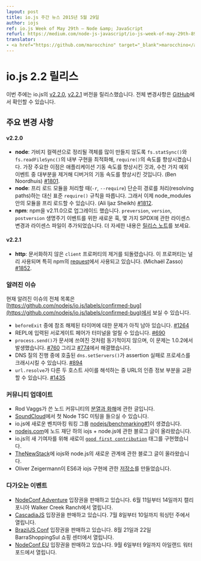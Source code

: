 ```yaml
---
layout: post
title: io.js 주간 뉴스 2015년 5월 29일
author: iojs
ref: io.js Week of May 29th — Node &amp; JavaScript
refurl: https://medium.com/node-js-javascript/io-js-week-of-may-29th-89bdeace6056
translator:
- <a href="https://github.com/marocchino" target="_blank">marocchino</a>
---
```


<!--
# io.js 2.2 releases
This week we had two io.js releases [v2.2.0](https://iojs.org/dist/v2.2.0/) and [v2.2.1](https://iojs.org/dist/v2.2.1/), complete changelog can be found [on GitHub](https://github.com/nodejs/io.js/blob/master/CHANGELOG.md).
-->

# io.js 2.2 릴리스

이번 주에는 io.js의 [v2.2.0](https://iojs.org/dist/v2.2.0/), [v2.2.1](https://iojs.org/dist/v2.2.1/) 버전을 릴리스했습니다. 전체 변경사항은 [GitHub](https://github.com/nodejs/io.js/blob/master/CHANGELOG.md)에서 확인할 수 있습니다.

<!--
### Notable changes

#### v2.2.0

* **node**: Speed-up `require()` by replacing usage of `fs.statSync()` and `fs.readFileSync()` with internal variants that are faster for this use-case and do not create as many objects for the garbage collector to clean up. The primary two benefits are: significant increase in application start-up time on typical applications and better start-up time for the debugger by eliminating almost all of the thousands of exception events. (Ben Noordhuis) [#1801](https://github.com/nodejs/io.js/pull/1801).
* **node**: Resolution of pre-load modules (`-r` or `-\-require`) now follows the standard `require()` rules rather than just resolving paths, so you can now pre-load modules in node_modules. (Ali Ijaz Sheikh) [#1812](https://github.com/nodejs/io.js/pull/1812).
* **npm**: Upgraded npm to v2.11.0. New hooks for `preversion`, `version`, and `postversion` lifecycle events, some SPDX-related license changes and license file inclusions. See the [release notes](https://github.com/npm/npm/releases/tag/v2.11.0) for full details.

#### v2.2.1

* **http**: reverts the removal of an undocumented `client` property on client connections, this property is being used in the wild, most notably by [request](https://github.com/request/request) which is used by npm. (Michaël Zasso) [#1852](https://github.com/nodejs/io.js/pull/1852).
-->

## 주요 변경 사항

#### v2.2.0

* **node**: 가비지 컬렉션으로 정리될 객체를 많이 만들지 않도록 `fs.statSync()`와 `fs.readFileSync()`의 내부 구현을 최적화해, `require()`의 속도를 향상시켰습니다. 가장 주요한 이점은 애플리케이션 기동 속도를 향상시킨 것과, 수천 가지 예외 이벤트 중 대부분을 제거해 디버거의 기동 속도를 향상시킨 것입니다. (Ben Noordhuis) [#1801](https://github.com/nodejs/io.js/pull/1801).
* **node**: 프리 로드 모듈을 처리할 때(`-r`, `--require`) 단순히 경로를 처리(resolving paths)하는 대신 표준 `require()` 규칙을 따릅니다. 그래서 이제 node\_modules 안의 모듈을 프리 로드할 수 있습니다. (Ali Ijaz Sheikh) [#1812](https://github.com/nodejs/io.js/pull/1812).
* **npm**: npm을 v2.11.0으로 업그레이드 했습니다. `preversion`, `version`, `postversion` 생명주기 이벤트를 위한 새로운 훅, 몇 가지 SPDX에 관한 라이센스 변경과 라이센스 파일이 추가되었습니다. 더 자세한 내용은 [릴리스 노트](https://github.com/npm/npm/releases/tag/v2.11.0)를 보세요.

#### v2.2.1

* **http**: 문서화하지 않은 `client` 프로퍼티의 제거를 되돌렸습니다. 이 프로퍼티는 널리 사용되며 특히 npm의 [request](https://github.com/request/request)에서 사용되고 있습니다. (Michaël Zasso) [#1852](https://github.com/nodejs/io.js/pull/1852).

<!--
### Known issues

See https://github.com/nodejs/io.js/labels/confirmed-bug for complete and current list of known issues.

* Some problems with unreferenced timers running during `beforeExit` are still to be resolved. See [#1264](https://github.com/nodejs/io.js/issues/1264).
* Surrogate pair in REPL can freeze terminal [#690](https://github.com/nodejs/io.js/issues/690)
* `process.send()` is not synchronous as the docs suggest, a regression introduced in 1.0.2, see [#760](https://github.com/nodejs/io.js/issues/760) and fix in [#774](https://github.com/nodejs/io.js/issues/774)
* Calling `dns.setServers()` while a DNS query is in progress can cause the process to crash on a failed assertion [#894](https://github.com/nodejs/io.js/issues/894)
* `url.resolve` may transfer the auth portion of the url when resolving between two full hosts, see [#1435](https://github.com/nodejs/io.js/issues/1435).

-->

### 알려진 이슈

현재 알려진 이슈의 전체 목록은 [https://github.com/nodejs/io.js/labels/confirmed-bug](https://github.com/nodejs/io.js/labels/confirmed-bug)에서 보실 수 있습니다.

* `beforeExit` 중에 참조 해제된 타이머에 대한 문제가 아직 남아 있습니다. [#1264](https://github.com/iojs/io.js/issues/1264)
* REPL에 입력된 서로게이트 페어가 터미널을 얼릴 수 있습니다. [#690](https://github.com/iojs/io.js/issues/690)
* `process.send()`가 문서에 쓰여진 것처럼 동기적이지 않으며, 이 문제는 1.0.2에서 발생했습니다. [#760](https://github.com/iojs/io.js/issues/760) 그리고 [#774](https://github.com/iojs/io.js/issues/774)에서 해결했습니다.
* DNS 질의 진행 중에 호출된 `dns.setServers()`가 assertion 실패로 프로세스를 크래시시킬 수 있습니다. [#894](https://github.com/iojs/io.js/issues/894)
* `url.resolve`가 다른 두 호스트 사이를 해석하는 중 URL의 인증 정보 부분을 교환할 수 있습니다. [#1435](https://github.com/iojs/io.js/issues/1435)

<!--
### Community Updates

* [Schism and Reconciliation](https://nodesource.com/blog/was-this-trip-really-necessary) in the Node Community by Rod Vagg.
* First Node TSC Meeting available on [SoundCloud](https://soundcloud.com/node-foundation/tsc-meeting-2015-05-27).
* io.js have got a new Benchmarking Working Group [nodejs/benchmarking#1](https://github.com/nodejs/benchmarking/issues/1).
* Blog post about iojs + node.js under Node Foundation by [nodejs.com](http://blog.nodejs.org/2015/05/15/the-nodejs-foundation-benefits-all/).
* io.js implements new [`good first contribution`](https://github.com/nodejs/io.js/labels/good%20first%20contribution) tag for new contributors.
* Blog post from [TheNewStack](http://thenewstack.io/io-js-and-node-js-have-united-and-thats-a-good-thing/) about iojs and node.js new relation.
* Oliver Zeigermann created a [repo](https://github.com/DJCordhose/ecmascript-2015-iojs) about ES6 and iojs implementation.
-->

### 커뮤니티 업데이트

* Rod Vaggs가 쓴 노드 커뮤니티의 [분열과 화해](https://nodesource.com/blog/was-this-trip-really-necessary)에 관한 글입니다.
* [SoundCloud](https://soundcloud.com/node-foundation/tsc-meeting-2015-05-27)에서 첫 Node TSC 미팅을 들으실 수 있습니다.
* io.js에 새로운 벤치마킹 워킹 그룹 [nodejs/benchmarking#1](https://github.com/nodejs/benchmarking/issues/1)이 생겼습니다.
* [nodejs.com](http://blog.nodejs.org/2015/05/15/the-nodejs-foundation-benefits-all/)에 노드 재단 하의 iojs + node.js에 관한 블로그 글이 올라왔습니다.
* io.js의 새 기여자를 위해 새로이 [`good first contribution`](https://github.com/nodejs/io.js/labels/good%20first%20contribution) 태그를 구현했습니다.
* [TheNewStack](http://thenewstack.io/io-js-and-node-js-have-united-and-thats-a-good-thing/)에 iojs와 node.js의 새로운 관계에 관한 블로그 글이 올라왔습니다.
* Oliver Zeigermann이 ES6과 iojs 구현에 관한 [저장소](https://github.com/DJCordhose/ecmascript-2015-iojs)를 만들었습니다.

<!--
### Upcoming Events

* [NodeConf Adventure](http://nodeconf.com/) tickets are on sale, June 11th - 14th at Walker Creek Ranch, CA
* [CascadiaJS](http://2015.cascadiajs.com/) tickets are on sale, July 8th - 10th at Washington State
* [BrazilJS Conf](http://braziljs.com.br/) tickets are on sale, August 21st - 22nd at Shopping Center BarraShoppingSul
* [NodeConf EU](http://nodeconf.eu/) tickets are on sale, September 6th - 9th at Waterford, Ireland
-->

### 다가오는 이벤트

* [NodeConf Adventure](http://nodeconf.com/) 입장권을 판매하고 있습니다. 6월 11일부터 14일까지 캘리포니아 Walker Creek Ranch에서 열립니다.
* [CascadiaJS](http://2015.cascadiajs.com/) 입장권을 판매하고 있습니다. 7월 8일부터 10일까지 워싱턴 주에서 열립니다.
* [BrazilJS Conf](http://braziljs.com.br/) 입장권을 판매하고 있습니다. 8월 21일과 22일 BarraShoppingSul 쇼핑 센터에서 열립니다.
* [NodeConf EU](http://nodeconf.eu/) 입장권을 판매하고 있습니다. 9월 6일부터 9일까지 아일랜드 워터포드에서 열립니다.
